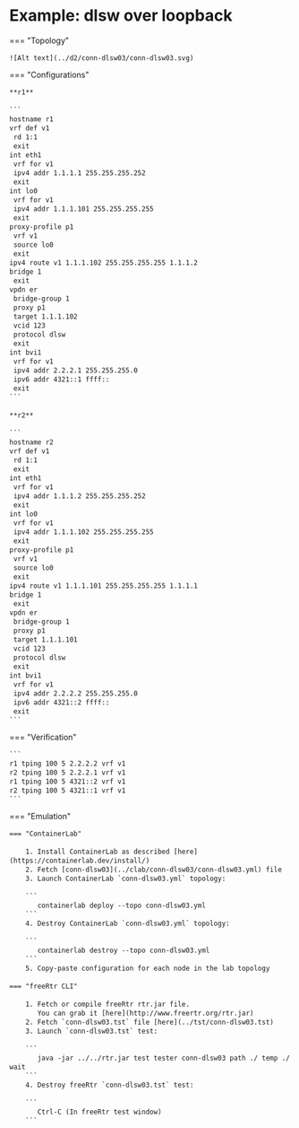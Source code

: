 # Example: dlsw over loopback

=== "Topology"

    ![Alt text](../d2/conn-dlsw03/conn-dlsw03.svg)

=== "Configurations"

    **r1**

    ```
    hostname r1
    vrf def v1
     rd 1:1
     exit
    int eth1
     vrf for v1
     ipv4 addr 1.1.1.1 255.255.255.252
     exit
    int lo0
     vrf for v1
     ipv4 addr 1.1.1.101 255.255.255.255
     exit
    proxy-profile p1
     vrf v1
     source lo0
     exit
    ipv4 route v1 1.1.1.102 255.255.255.255 1.1.1.2
    bridge 1
     exit
    vpdn er
     bridge-group 1
     proxy p1
     target 1.1.1.102
     vcid 123
     protocol dlsw
     exit
    int bvi1
     vrf for v1
     ipv4 addr 2.2.2.1 255.255.255.0
     ipv6 addr 4321::1 ffff::
     exit
    ```

    **r2**

    ```
    hostname r2
    vrf def v1
     rd 1:1
     exit
    int eth1
     vrf for v1
     ipv4 addr 1.1.1.2 255.255.255.252
     exit
    int lo0
     vrf for v1
     ipv4 addr 1.1.1.102 255.255.255.255
     exit
    proxy-profile p1
     vrf v1
     source lo0
     exit
    ipv4 route v1 1.1.1.101 255.255.255.255 1.1.1.1
    bridge 1
     exit
    vpdn er
     bridge-group 1
     proxy p1
     target 1.1.1.101
     vcid 123
     protocol dlsw
     exit
    int bvi1
     vrf for v1
     ipv4 addr 2.2.2.2 255.255.255.0
     ipv6 addr 4321::2 ffff::
     exit
    ```

=== "Verification"

    ```
    r1 tping 100 5 2.2.2.2 vrf v1
    r2 tping 100 5 2.2.2.1 vrf v1
    r1 tping 100 5 4321::2 vrf v1
    r2 tping 100 5 4321::1 vrf v1
    ```

=== "Emulation"

    === "ContainerLab"

        1. Install ContainerLab as described [here](https://containerlab.dev/install/)  
        2. Fetch [conn-dlsw03](../clab/conn-dlsw03/conn-dlsw03.yml) file  
        3. Launch ContainerLab `conn-dlsw03.yml` topology:  

        ```
           containerlab deploy --topo conn-dlsw03.yml  
        ```
        4. Destroy ContainerLab `conn-dlsw03.yml` topology:  

        ```
           containerlab destroy --topo conn-dlsw03.yml  
        ```
        5. Copy-paste configuration for each node in the lab topology

    === "freeRtr CLI"

        1. Fetch or compile freeRtr rtr.jar file.  
           You can grab it [here](http://www.freertr.org/rtr.jar)  
        2. Fetch `conn-dlsw03.tst` file [here](../tst/conn-dlsw03.tst)  
        3. Launch `conn-dlsw03.tst` test:  

        ```
           java -jar ../../rtr.jar test tester conn-dlsw03 path ./ temp ./ wait
        ```
        4. Destroy freeRtr `conn-dlsw03.tst` test:  

        ```
           Ctrl-C (In freeRtr test window)
        ```

